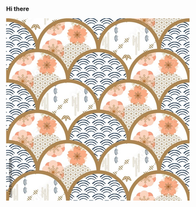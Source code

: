 ### Hi there  
![Cover](https://github.com/OnerBerk/OnerBerk/blob/main/img/500_F_238328390_VASmHPqaHAdF3DKIVwzxsZ4NsQSHI20d.jpeg)

<!--
**OnerBerk/OnerBerk** is a ✨ _special_ ✨ repository because its `README.md` (this file) appears on your GitHub profile.
Here are some ideas to get you started:

- 🔭 I’m currently working on ...
- 🌱 I’m currently learning ...
- 👯 I’m looking to collaborate on ...
- 🤔 I’m looking for help with ...
- 💬 Ask me about ...
- 📫 How to reach me: ...
- 😄 Pronouns: ...
- ⚡ Fun fact: ...
-->
